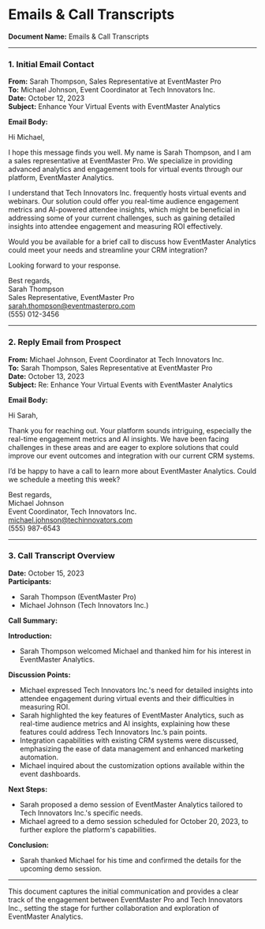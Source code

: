 # Emails & Call Transcripts

**Document Name:** Emails & Call Transcripts

---

### 1. Initial Email Contact

**From:** Sarah Thompson, Sales Representative at EventMaster Pro  
**To:** Michael Johnson, Event Coordinator at Tech Innovators Inc.  
**Date:** October 12, 2023  
**Subject:** Enhance Your Virtual Events with EventMaster Analytics  

**Email Body:**

Hi Michael,

I hope this message finds you well. My name is Sarah Thompson, and I am a sales representative at EventMaster Pro. We specialize in providing advanced analytics and engagement tools for virtual events through our platform, EventMaster Analytics.

I understand that Tech Innovators Inc. frequently hosts virtual events and webinars. Our solution could offer you real-time audience engagement metrics and AI-powered attendee insights, which might be beneficial in addressing some of your current challenges, such as gaining detailed insights into attendee engagement and measuring ROI effectively.

Would you be available for a brief call to discuss how EventMaster Analytics could meet your needs and streamline your CRM integration?

Looking forward to your response.

Best regards,  
Sarah Thompson  
Sales Representative, EventMaster Pro  
sarah.thompson@eventmasterpro.com  
(555) 012-3456

---

### 2. Reply Email from Prospect

**From:** Michael Johnson, Event Coordinator at Tech Innovators Inc.  
**To:** Sarah Thompson, Sales Representative at EventMaster Pro  
**Date:** October 13, 2023  
**Subject:** Re: Enhance Your Virtual Events with EventMaster Analytics  

**Email Body:**

Hi Sarah,

Thank you for reaching out. Your platform sounds intriguing, especially the real-time engagement metrics and AI insights. We have been facing challenges in these areas and are eager to explore solutions that could improve our event outcomes and integration with our current CRM systems.

I’d be happy to have a call to learn more about EventMaster Analytics. Could we schedule a meeting this week?

Best regards,  
Michael Johnson  
Event Coordinator, Tech Innovators Inc.  
michael.johnson@techinnovators.com  
(555) 987-6543

---

### 3. Call Transcript Overview

**Date:** October 15, 2023  
**Participants:**  
- Sarah Thompson (EventMaster Pro)  
- Michael Johnson (Tech Innovators Inc.)

**Call Summary:**

**Introduction:**

- Sarah Thompson welcomed Michael and thanked him for his interest in EventMaster Analytics.

**Discussion Points:**

- Michael expressed Tech Innovators Inc.'s need for detailed insights into attendee engagement during virtual events and their difficulties in measuring ROI.
- Sarah highlighted the key features of EventMaster Analytics, such as real-time audience metrics and AI insights, explaining how these features could address Tech Innovators Inc.’s pain points.
- Integration capabilities with existing CRM systems were discussed, emphasizing the ease of data management and enhanced marketing automation.
- Michael inquired about the customization options available within the event dashboards.

**Next Steps:**

- Sarah proposed a demo session of EventMaster Analytics tailored to Tech Innovators Inc.'s specific needs.
- Michael agreed to a demo session scheduled for October 20, 2023, to further explore the platform's capabilities.

**Conclusion:**

- Sarah thanked Michael for his time and confirmed the details for the upcoming demo session.

---

This document captures the initial communication and provides a clear track of the engagement between EventMaster Pro and Tech Innovators Inc., setting the stage for further collaboration and exploration of EventMaster Analytics.